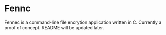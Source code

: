 # Fennc 
Fennec is a command-line file encrytion application written in C. Currently a proof of concept. README will be updated later. 
